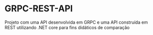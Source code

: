 # GRPC-REST-API
Projeto com uma API desenvolvida em GRPC e uma API construída em REST utilizando .NET core para fins didáticos de comparação
